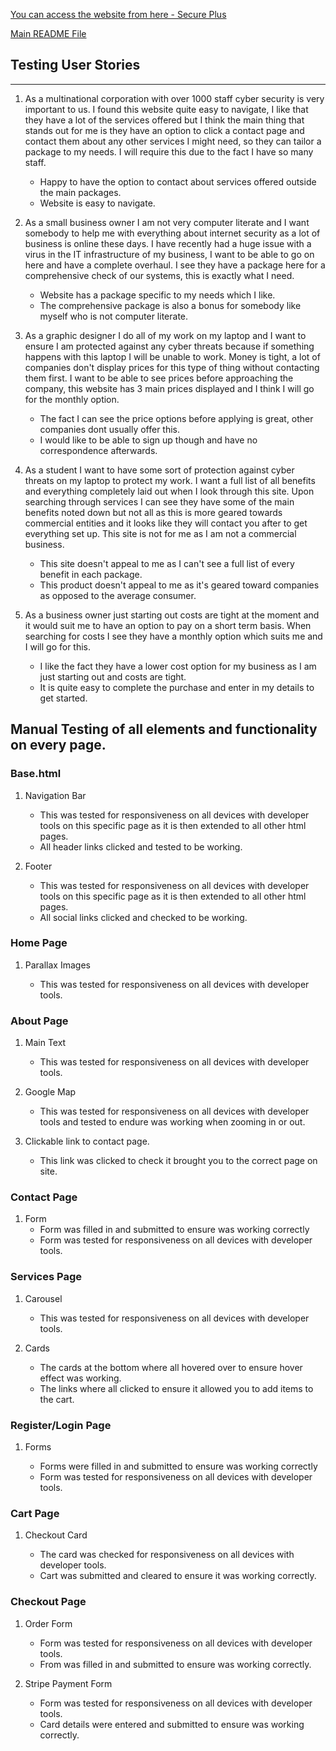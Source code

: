 [You can access the website from here - Secure Plus](https://secure-plus.herokuapp.com/)

[Main README File](https://github.com/LiamD88/secure_plus/blob/master/README.md)

## Testing User Stories
---

1. As a multinational corporation with over 1000 staff cyber security is very important to us. I found this website quite easy to navigate, I like that they have a lot of the services offered but I think the main thing that stands out for me is they have an option to click a contact page and contact them about any other services I might need, so they can tailor a package to my needs. I will require this due to the fact I have so many staff.

    * Happy to have the option to contact about services offered outside the main packages.
    * Website is easy to navigate.

2. As a small business owner I am not very computer literate and I want somebody to help me with everything about internet security as a lot of business is online these days. I have recently had a huge issue with a virus in the IT infrastructure of my business, I want to be able to go on here and have a complete overhaul. I see they have a package here for a comprehensive check of our systems, this is exactly what I need.

    * Website has a package specific to my needs which I like.
    * The comprehensive package is also a bonus for somebody like myself who is not computer literate.

3. As a graphic designer I do all of my work on my laptop and I want to ensure I am protected against any cyber threats because if something happens with this laptop I will be unable to work. Money is tight, a lot of companies don't display prices for this type of thing without contacting them first. I want to be able to see prices before approaching the company, this website has 3 main prices displayed and I think I will go for the monthly option.
    
    * The fact I can see the price options before applying is great, other companies dont usually offer this.
    * I would like to be able to sign up though and have no correspondence afterwards.

4. As a student I want to have some sort of protection against cyber threats on my laptop to protect my work. I want a full list of all benefits and everything completely laid out when I look through this site. Upon searching through services I can see they have some of the main benefits noted down but not all as this is more geared towards commercial entities and it looks like they will contact you after to get everything set up. This site is not for me as I am not a commercial business.
   
    * This site doesn't appeal to me as I can't see a full list of every benefit in each package.
    * This product doesn't appeal to me as it's geared toward companies as opposed to the average consumer.

5. As a business owner just starting out costs are tight at the moment and it would suit me to have an option to pay on a short term basis. When searching for costs I see they have a monthly option which suits me and I will go for this.
   
    * I like the fact they have a lower cost option for my business as I am just starting out and costs are tight.
    * It is quite easy to complete the purchase and enter in my details to get started.



## Manual Testing of all elements and functionality on every page.


### Base.html

1. Navigation Bar 
   
    * This was tested for responsiveness on all devices with developer tools on this specific page as it is then extended to all other html pages.
    * All header links clicked and tested to be working.

2. Footer 
    
    * This was tested for responsiveness on all devices with developer tools on this specific page as it is then extended to all other html pages.
    * All social links clicked and checked to be working.
### Home Page

1. Parallax Images

    * This was tested for responsiveness on all devices with developer tools.
  
### About Page

1. Main Text 

   * This was tested for responsiveness on all devices with developer tools.

2. Google Map 
   
   * This was tested for responsiveness on all devices with developer tools and tested to endure was working when zooming in or out.

3. Clickable link to contact page.

    * This link was clicked to check it brought you to the correct page on site.

### Contact Page

1. Form 
      * Form was filled in and submitted to ensure was working correctly
      * Form was tested for responsiveness on all devices with developer tools.


### Services Page
   
   1. Carousel
   
      * This was tested for responsiveness on all devices with developer tools.

   2. Cards
 
       * The cards at the bottom where all hovered over to ensure hover effect was working.
       *  The links where all clicked to ensure it allowed you to add items to the cart.

### Register/Login Page

   1. Forms
   
      * Forms were filled in and submitted to ensure was working correctly
      * Form was tested for responsiveness on all devices with developer tools.

### Cart Page
   
   1. Checkout Card
       
        * The card was checked for responsiveness on all devices with developer tools.
        * Cart was submitted and cleared to ensure it was working correctly.

### Checkout Page
   
   1. Order Form
        *  Form was tested for responsiveness on all devices with developer tools.
        *  From was filled in and submitted to ensure was working correctly.

   2. Stripe Payment Form  
        *  Form was tested for responsiveness on all devices with developer tools.
        *  Card details were entered and submitted to ensure was working correctly.